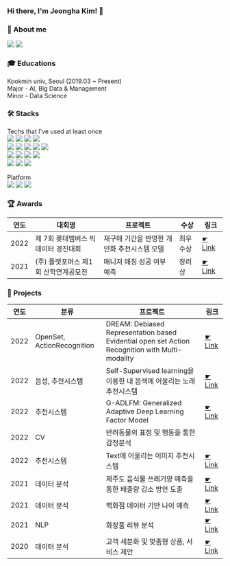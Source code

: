 ### Hi there, I'm Jeongha Kim! 👋

  
### 🤍 About me
<img src="https://img.shields.io/badge/gimjeongha2@gmail.com-EA4335?style=flat&logo=Gmail&logoColor=white"/> <a href="[gimjeongha2@gmai.com](https://www.notion.so/Portfolio-44d6c92fd9b243a49f1edb501c67f578)"><img src="https://img.shields.io/badge/Notion-000000?style=flat&logo=Notion&logoColor=white"/></a>
 


### 🎓 Educations 
Kookmin univ, Seoul (2019.03 ~ Present) <br/> 
Major - AI, Big Data & Management <br/> 
Minor - Data Science <br/> 
     
     
### 🛠 Stacks 
Techs that I've used at least once <br/> 
<img src="https://img.shields.io/badge/Python-3776AB?style=flat&logo=Python&logoColor=white"/> <img src="https://img.shields.io/badge/Pytorch-EE4C2C?style=flat&logo=Pytorch&logoColor=white"/> <img src="https://img.shields.io/badge/Tensorflow-FF6F00?style=flat&logo=Tensorflow&logoColor=white"/> <img src="https://img.shields.io/badge/Selenium-43B02A?style=flat&logo=Selenium&logoColor=white"> 
<br/> 
<img src="https://img.shields.io/badge/MongoDB-47A248?style=flat&logo=MongoDB&logoColor=white"/> <img src="https://img.shields.io/badge/MySQL-4479A1?style=flat&logo=MySQL&logoColor=white"/> <img src="https://img.shields.io/badge/Amazon AWS-232F3E?style=flat&logo=Amazon AWS&logoColor=white"/> <img src="https://img.shields.io/badge/Microsoft Azure-0078D4?style=flat&logo=Microsoft Azure&logoColor=white"/> <img src="https://img.shields.io/badge/Flask-000000?style=flat&logo=Flask&logoColor=white"/>
<br/> 
<img src="https://img.shields.io/badge/Visual Studio Code-007ACC?style=flat&logo=Visual Studio Code&logoColor=white"/> <img src="https://img.shields.io/badge/Docker-2496ED?style=flat&logo=Docker&logoColor=white"/> <img src="https://img.shields.io/badge/jupyter-F37626?style=flat&logo=jupyter&logoColor=white"/> <img src="https://img.shields.io/badge/Google Colab-F9AB00?style=flat&logo=Google Colab&logoColor=white"/> 
<br/> 
<img src="https://img.shields.io/badge/Git-F05032?style=flat&logo=Git&logoColor=white"/> <img src="https://img.shields.io/badge/Github-181717?style=flat&logo=Github&logoColor=white"/> <img src="https://img.shields.io/badge/Slack-4A154B?style=flat&logo=Slack&logoColor=white"/>

Platform
<br/> 
<img src="https://img.shields.io/badge/Windows-0078D6?style=flat&logo=Windows&logoColor=white"/> <img src="https://img.shields.io/badge/Mac-000000?style=flat&logo=MacOS&logoColor=white"/> <img src="https://img.shields.io/badge/Linux-FCC624?style=flat&logo=Linux&logoColor=white"/>


### 🏆 Awards
|연도|대회명|프로젝트|수상|링크|
|-|-|-|-|-|
|2022|제 7회 롯데멤버스 빅데이터 경진대회|재구매 기간을 반영한 개인화 추천시스템 모델|최우수상|[☛ Link](https://github.com/jeongha2/2022_LotteMembers_BigData_Competition.git)|
|2021|(주) 플랫포머스 제1회 산학연계공모전|매니저 매칭 성공 여부 예측|장려상|[☛ Link](https://github.com/jeongha2/project/tree/main/2021%20(%E1%84%8C%E1%85%AE)%20%E1%84%91%E1%85%B3%E1%86%AF%E1%84%85%E1%85%A2%E1%86%BA%E1%84%91%E1%85%A9%E1%84%86%E1%85%A5%E1%84%89%E1%85%B3%20%20%E1%84%8C%E1%85%A6%201%E1%84%92%E1%85%AC%20%E1%84%89%E1%85%A1%E1%86%AB%E1%84%92%E1%85%A1%E1%86%A8%E1%84%8B%E1%85%A7%E1%86%AB%E1%84%80%E1%85%A8%E1%84%80%E1%85%A9%E1%86%BC%E1%84%86%E1%85%A9%E1%84%8C%E1%85%A5%E1%86%AB)|


### 🎨 Projects
|연도|분류|프로젝트|링크|
|-|-|-|-|
|2022|OpenSet, ActionRecognition|DREAM: Debiased Representation based Evidential open set Action Recognition with Multi-modality|[☛ Link](https://github.com/jeongha2/DREAMCAP.git)|
|2022|음성, 추천시스템|Self-Supervised learning을 이용한 내 음색에 어울리는 노래 추천시스템|[☛ Link](https://github.com/jeongha2/I_See_Your_Next_Song)|
|2022|추천시스템|G-ADLFM: Generalized Adaptive Deep Learning Factor Model|[☛ Link](https://github.com/jeongha2/G-ADLFM-Generalized-Adaptive-Deep-Latent-Factor-Model)|
|2022|CV|반려동물의 표정 및 행동을 통한 감정분석| |
|2022|추천시스템|Text에 어울리는 이미지 추천시스템|[☛ Link](https://github.com/jeongha2/Text_Image_RecSys)|
|2021|데이터 분석|제주도 음식물 쓰레기양 예측을 통한 배출량 감소 방안 도출|[☛ Link](https://github.com/jeongha2/Eco_Jeju.git)|
|2021|데이터 분석|백화점 데이터 기반 나이 예측|[☛ Link](https://github.com/jeongha2/project/tree/main/2021%20ML%20Competition)|
|2021|NLP|화장품 리뷰 분석|[☛ Link](https://github.com/jeongha2/project/tree/main/2021%20%E1%84%90%E1%85%A6%E1%86%A8%E1%84%89%E1%85%B3%E1%84%90%E1%85%B3%20%E1%84%83%E1%85%A6%E1%84%8B%E1%85%B5%E1%84%90%E1%85%A5%20%E1%84%87%E1%85%AE%E1%86%AB%E1%84%89%E1%85%A5%E1%86%A8)|
|2020|데이터 분석|고객 세분화 및 맞춤형 상품, 서비스 제안| [☛ Link](https://github.com/jeongha2/project/tree/main/2020%20%E1%84%87%E1%85%AE%E1%86%AB%E1%84%89%E1%85%A5%E1%86%A8%20%E1%84%91%E1%85%B3%E1%84%85%E1%85%A9%E1%84%80%E1%85%B3%E1%84%85%E1%85%A2%E1%84%86%E1%85%B5%E1%86%BC) |



